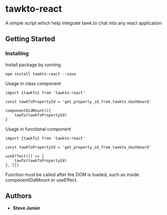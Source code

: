 # tawkto-react

A simple script which help integrate tawk.to chat into any react application

## Getting Started

### Installing

Install package by running

```
npm install tawkto-react --save
```

Usage in class component

```
import {tawkTo} from 'tawkto-react'

const tawkToPropertyId = 'get_property_id_from_tawkto_dashboard'

componentDidMount(){
    tawTo(tawkToPropertyId)
}
```

Usage in functional component

```
import {tawkTo} from 'tawkto-react'

const tawkToPropertyId = 'get_property_id_from_tawkto_dashboard'

useEffect(() => {
    tawTo(tawkToPropertyId)
}, [])
```

Function must be called after the DOM is loaded, such as inside componentDidMount or useEffect.

## Authors

* **Steve Junior**


